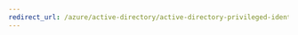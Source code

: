 ```yaml
---
redirect_url: /azure/active-directory/active-directory-privileged-identity-management-how-to-change-default-settings
---
```

